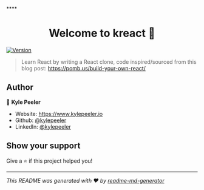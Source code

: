 ****<h1 align="center">Welcome to kreact 👋</h1>
<p>
  <a href="https://www.npmjs.com/package/kreact" target="_blank">
    <img alt="Version" src="https://img.shields.io/npm/v/kreact.svg">
  </a>
</p>

> Learn React by writing a React clone, code inspired/sourced from this blog post: https://pomb.us/build-your-own-react/

## Author

👤 **Kyle Peeler**

* Website: https://www.kylepeeler.io
* Github: [@kylepeeler](https://github.com/kylepeeler)
* LinkedIn: [@kylepeeler](https://linkedin.com/in/kylepeeler)

## Show your support

Give a ⭐️ if this project helped you!

***
_This README was generated with ❤️ by [readme-md-generator](https://github.com/kefranabg/readme-md-generator)_
